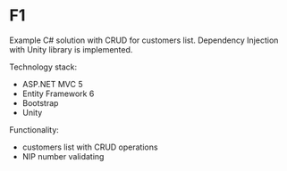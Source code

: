 # F1

Example C# solution with CRUD for customers list. Dependency Injection with Unity library is implemented.

Technology stack:
- ASP.NET MVC 5
- Entity Framework 6
- Bootstrap
- Unity 

Functionality:
- customers list with CRUD operations
- NIP number validating
